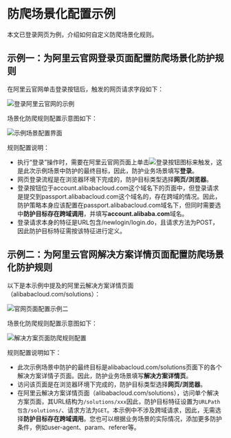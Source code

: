 # 防爬场景化配置示例

本文已登录网页为例，介绍如何自定义防爬场景化规则。

## 示例一：为阿里云官网登录页面配置防爬场景化防护规则

在阿里云官网单击登录按钮后，触发的网页请求字段如下：

![登录阿里云官网的示例](https://static-aliyun-doc.oss-accelerate.aliyuncs.com/assets/img/zh-CN/7617664161/p244891.png)

场景化防爬规则配置示意图如下：

![示例场景配置界面](https://static-aliyun-doc.oss-accelerate.aliyuncs.com/assets/img/zh-CN/7617664161/p244896.png)

规则配置说明：

-   执行“登录”操作时，需要在阿里云官网页面上单击![登录按钮](https://static-aliyun-doc.oss-accelerate.aliyuncs.com/assets/img/zh-CN/7617664161/p244905.png)图标来触发，这是此次示例场景中防护的最终目标，因此，防护业务场景填写**登录**。
-   网页登录流程是在浏览器环境下完成的，防护目标类型选择**网页/浏览器**。
-   登录按钮位于account.alibabacloud.com这个域名下的页面中，但登录请求是提交到passport.alibabacloud.com这个域名的，存在跨域的情况。因此，防护策略本身应该配置在passport.alibabacloud.com域名下，但同时需要选中**防护目标存在跨域调用**，并填写**account.alibaba.com**域名。
-   登录请求本身的特征是URL包含/newlogin/login.do，且请求方法为POST，因此防护目标特征需按该特征进行定义。

## 示例二：为阿里云官网解决方案详情页面配置防爬场景化防护规则

以下是本示例中提及的阿里云解决方案详情页面（alibabacloud.com/solutions）：

![官网页面配置示例二](https://static-aliyun-doc.oss-accelerate.aliyuncs.com/assets/img/zh-CN/9409664161/p244925.png)

场景化防爬规则配置示意图如下：

![解决方案页面防爬规则配置](https://static-aliyun-doc.oss-accelerate.aliyuncs.com/assets/img/zh-CN/9409664161/p244940.png)

规则配置说明如下：

-   此次示例场景中防护的最终目标是alibabacloud.com/solutions页面下的各个解决方案详情子页面。因此，防护业务场景填写**解决方案详情页**。
-   访问该页面是在浏览器环境下完成的，防护目标类型选择**网页/浏览器**。
-   在阿里云解决方案详情页面（alibabacloud.com/solutions），访问单个解决方案页面，其URL结构为`/solutions/xxx`因此，防护目标特征设置为`URLPath包含/solutions/`、请求方法为`GET`。本示例中不涉及跨域请求，因此，无需选择**防护目标存在跨域调用**。您也可以根据业务场景的实际情况，添加更多防护条件，例如user-agent、param、referer等。

